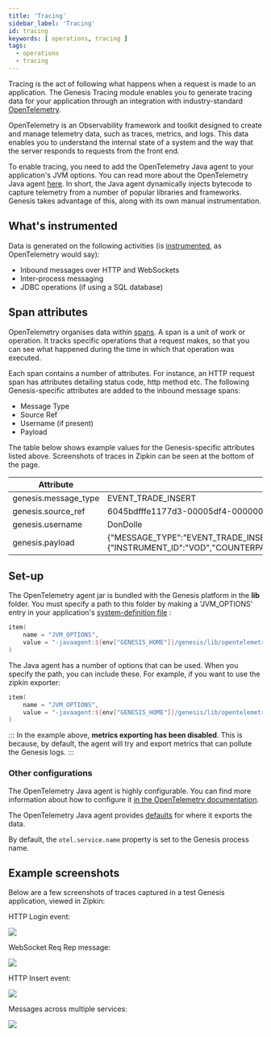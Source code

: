 ```yaml
---
title: 'Tracing'
sidebar_label: 'Tracing'
id: tracing
keywords: [ operations, tracing ]
tags:
  - operations
  - tracing
---
```


Tracing is the act of following what happens when a request is made to an application. The Genesis Tracing module enables you to generate tracing data for your application through an integration with industry-standard [OpenTelemetry](https://opentelemetry.io/). 

OpenTelemetry is an Observability framework and toolkit designed to create and manage telemetry data, such as traces, metrics, and logs. This data enables you to understand the internal state of a system and the way that the server responds to requests from the front end.

To enable tracing, you need to add the OpenTelemetry Java agent to your application's JVM options. You can read more about the OpenTelemetry Java agent [here](https://github.com/open-telemetry/opentelemetry-java-instrumentation).
In short, the Java agent dynamically injects bytecode to capture telemetry from a number of popular libraries and frameworks. Genesis takes advantage of this, along with its own manual instrumentation.

## What's instrumented

Data is generated on the following activities (is [instrumented](https://opentelemetry.io/docs/concepts/instrumentation/), as OpenTelemetry would say):

- Inbound messages over HTTP and WebSockets
- Inter-process messaging
- JDBC operations (if using a SQL database)

## Span attributes

OpenTelemetry organises data within [spans](https://opentelemetry.io/docs/concepts/signals/traces/#spans). A span is a unit of work or operation. It tracks specific operations that a request makes, so that you can see what happened during the time in which that operation was executed.

Each span contains a number of attributes. For instance, an HTTP request span has attributes detailing status code, http method etc. The following Genesis-specific attributes are added to the inbound message spans:

- Message Type
- Source Ref
- Username (if present)
- Payload

The table below shows example values for the Genesis-specific attributes listed above. Screenshots of traces in Zipkin can be seen at the bottom of the page.

| Attribute            | Value                                                                                                                                                                                                                                                                               |
|----------------------|-------------------------------------------------------------------------------------------------------------------------------------------------------------------------------------------------------------------------------------------------------------------------------------|
| genesis.message_type | EVENT_TRADE_INSERT                                                                                                                                                                                                                                                                  |
| genesis.source_ref   | 6045bdfffe1177d3-00005df4-00000004-1f1e5fe74723987e-c672dc68:1                                                                                                                                                                                                                      |
| genesis.username     | DonDolle                                                                                                                                                                                                                                                                             |
| genesis.payload      | &#123;"MESSAGE_TYPE":"EVENT_TRADE_INSERT","USER_NAME":"DoneDolle","SESSION_AUTH_TOKEN":"********","REFRESH_AUTH_TOKEN":null,"VALIDATE":false,"IGNORE_WARNINGS":true,"DETAILS":&#123;"INSTRUMENT_ID":"VOD","COUNTERPARTY_ID":"GENESIS","QUANTITY":10,"PRICE":1.5,"SIDE":"BUY"&#125;,"SOURCE_REF":"1"&#125; |

## Set-up

The OpenTelemetry agent jar is bundled with the Genesis platform in the **lib** folder. You must specify a path to this folder by making a 'JVM_OPTIONS' entry in your application's [system-definition file](../../../server/configuring-runtime/system-definitions/) :

```kotlin
item(
    name = "JVM_OPTIONS",
    value = "-javaagent:${env["GENESIS_HOME"]}/genesis/lib/opentelemetry-javaagent.jar"
)
```
The Java agent has a number of options that can be used. When you specify the path, you can include these. For example, if you want to use the zipkin exporter:

```kotlin
item(
    name = "JVM_OPTIONS",
    value = "-javaagent:${env["GENESIS_HOME"]}/genesis/lib/opentelemetry-javaagent.jar -Dotel.traces.exporter=zipkin -Dotel.metrics.exporter=none"
)
```

:::
In the example above, **metrics exporting has been disabled**. This is because, by default, the agent will try and export metrics that can pollute the Genesis logs.
:::

### Other configurations
The OpenTelemetry Java agent is highly configurable. You can find more information about how to configure it [in the OpenTelemetry documentation](https://opentelemetry.io/docs/instrumentation/java/automatic/agent-config/).

The OpenTelemetry Java agent provides [defaults](https://github.com/open-telemetry/opentelemetry-java/blob/main/sdk-extensions/autoconfigure/README.md#exporters) for where it exports the data.

By default, the `otel.service.name` property is set to the Genesis process name.

## Example screenshots

Below are a few screenshots of traces captured in a test Genesis application, viewed in Zipkin:

HTTP Login event:

![](/img/tracing-zipkin-login.png)

WebSocket Req Rep message:

![](/img/tracing-zipkin-req-instrument.png)

HTTP Insert event:

![](/img/tracing-zipkin-event-insert.png)

Messages across multiple services:

![](/img/tracing-zipkin-multiple-services.png)
